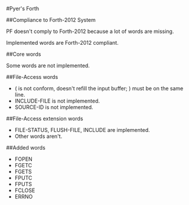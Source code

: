 #Pyer's Forth

##Compliance to Forth-2012 System

PF doesn't comply to Forth-2012 because a lot of words are missing.

Implemented words are Forth-2012 compliant.

##Core words

Some words are not implemented.

##File-Access words

- ( is not conform, doesn't refill the input buffer; ) must be on the same line.
- INCLUDE-FILE is not implemented.
- SOURCE-ID is not implemented.

##File-Access extension words

- FILE-STATUS, FLUSH-FILE, INCLUDE are implemented.
- Other words aren't.

##Added words

- FOPEN
- FGETC
- FGETS
- FPUTC
- FPUTS
- FCLOSE
- ERRNO

